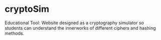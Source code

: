 # cryptoSim
 Educational Tool: Website designed as a cryptography simulator so students can understand the innerworks of different ciphers and hashing methods.
